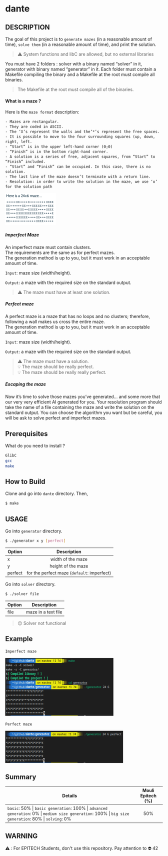 # dante

## DESCRIPTION
The goal of this project is to `generate mazes` (in a reasonable amount of time), `solve them` (in a reasonable amount of time), and print the solution.

> :warning: System functions and libC are allowed, but no external libraries

You must have 2 folders : solver with a binary named “solver” in it, generator with binary named “generator” in it.
Each folder must contain a Makefile compiling the binary and a Makefile at the root must compile all binaries.

> The Makefile at the root must compile all of the binaries.

#### What is a maze ?
Here is the `maze format` description:

    - Mazes are rectangular.
    - They are coded in ASCII.
    - The ‘X’s represent the walls and the’*’s represent the free spaces.
    - It is possible to move to the four surrounding squares (up, down, right, left.
    - “Start” is in the upper left-hand corner (0;0)
    - “Finish” is in the bottom right-hand corner.
    - A solution is a series of free, adjacent squares, from “Start” to “Finish” included.
    - “Start” and “Finish” can be occupied. In this case, there is no solution.
    - The last line of the maze doesn’t terminate with a return line.
    - Resolution: in order to write the solution in the maze, we use ‘o’ for the solution path

![Example 1](captures/exemple1.png)

##### Imperfect Maze

An imperfect maze must contain clusters.  
The requirements are the same as for perfect mazes.  
The generation method is up to you, but it must work in an acceptable amount of time.  

`Input`: maze size (width/height).

`Output`: a maze with the required size on the standard output.  

> :warning: The maze must have at least one solution.  

##### Perfect maze
A perfect maze is a maze that has no loops and no clusters; therefore, following a wall makes us cross the entire maze.  
The generation method is up to you, but it must work in an acceptable amount of time.  

`Input`: maze size (width/height).

`Output`: a maze with the required size on the standard output.  

> :warning: The maze must have a solution.  
> :bulb: The maze should be really perfect.  
> :bulb: The maze should be really really perfect.

##### Escaping the maze
Now it’s time to solve those mazes you’ve generated... and some more that our very very efficient AI generated for you.
Your resolution program should take the name of a file containing the maze and write the solution on the standard output.
You can choose the algorithm you want but be careful, you will be ask to solve perfect and imperfect mazes.

## Prerequisites
What do you need to install ?
```bash
GlibC
gcc
make
```

## How to Build
Clone and go into `dante` directory.
Then, 
```bash
$ make
```

## USAGE
Go into `generator` directory.
```bash
$ ./generator x y [perfect]
```
| Option      | Description   |
| ----------- |:-------------:|
|x | width of the maze |
|y | height of the maze |
|perfect | for the perfect maze (`default`: imperfect) |

Go into `solver` directory.
```bash
$ ./solver file
```
| Option      | Description   |
| ----------- |:-------------:|
|file | maze in a text file |

> :neutral_face: Solver not functional

## Example

`Imperfect maze`

![Example 2](captures/exemple2.png)

`Perfect maze`

![Example 3](captures/exemple3.png)

## Summary
| Details      | Mouli Epitech (%) |
| ------------- |:-------------:|
| `basic`: 50% \| `basic generation`: 100% \| `advanced generation`: 0% \| `medium size generation`: 100% \| `big size generation`: 80% \| `solving`: 0% | 50% |

## WARNING
:warning: : For EPITECH Students, don't use this repository. Pay attention to :no_entry: 42